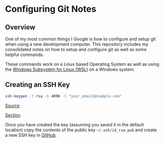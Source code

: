 # Configuring Git Notes

## Overview

One of my most common things I Google is how to configure and setup git when using a new development computer. This repository includes my consolidated notes on how to setup and configure git as well as some helpful commands.

These commands work on a Linux based Operating System as well as using the [Windows Subsystem for Linux (WSL)](https://learn.microsoft.com/en-us/windows/wsl/install) on a Windows system.

## Creating an SSH Key

```bash
ssh-keygen -t rsa -b 4096 -C "your_email@example.com"
```

[Source](https://www.atlassian.com/git/tutorials/git-ssh)

[Section](https://www.atlassian.com/git/tutorials/git-ssh#:~:text=Generate%20an%20SSH%20Key%20on%20Mac%20and%20Linux)

Once you have created the key (assuming you saved it in the default location) copy the contents of the public key `~/.ssh/id_rsa.pub` and create a new SSH key in [GitHub](https://github.com/settings/keys).
